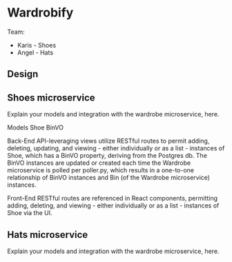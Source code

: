 # Wardrobify

Team:

* Karis - Shoes
* Angel - Hats

## Design

## Shoes microservice

Explain your models and integration with the wardrobe
microservice, here.

Models
Shoe
BinVO

Back-End
API-leveraging views utilize RESTful routes to permit adding, deleting, updating, and viewing - either individually or as a list - instances of Shoe, which has a BinVO property, deriving from the Postgres db.
The BinVO instances are updated or created each time the Wardrobe microservice is polled per poller.py, which results in a one-to-one relationship of BinVO instances and Bin (of the Wardrobe microservice) instances.

Front-End
RESTful routes are referenced in React components, permitting adding, deleting, and viewing - either individually or as a list -  instances of Shoe via the UI.


## Hats microservice

Explain your models and integration with the wardrobe
microservice, here.
